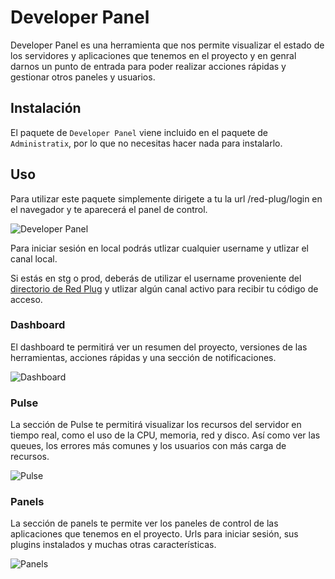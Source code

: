 # Developer Panel

Developer Panel es una herramienta que nos permite visualizar el estado de los servidores y aplicaciones que tenemos en el proyecto y en genral darnos un punto de entrada para poder realizar acciones rápidas y gestionar otros paneles y usuarios.


## Instalación

El paquete de `Developer Panel` viene incluido en el paquete de `Administratix`, por lo que no necesitas hacer nada para instalarlo.

## Uso

Para utilizar este paquete simplemente dirigete a tu la url /red-plug/login en el navegador y te aparecerá el panel de control.

![Developer Panel](/images/developer-panel/login.png)

Para iniciar sesión en local podrás utlizar cualquier username y utlizar el canal local.

Si estás en stg o prod, deberás de utilizar el username proveniente del [directorio de Red Plug](https://github.com/red-plug/.github-private/tree/main/profile/members) y utlizar algún canal activo para recibir tu código de acceso.


### Dashboard

El dashboard te permitirá ver un resumen del proyecto, versiones de las herramientas, acciones rápidas y una sección de notificaciones.

![Dashboard](/images/developer-panel/dashboard.png)

### Pulse

La sección de Pulse te permitirá visualizar los recursos del servidor en tiempo real, como el uso de la CPU, memoria, red y disco. 
Así como ver las queues, los errores más comunes y los usuarios con más carga de recursos.

![Pulse](/images/pulse/dashboard.png)

### Panels

La sección de panels te permite ver los paneles de control de las aplicaciones que tenemos en el proyecto. Urls para iniciar sesión, sus plugins instalados
y muchas otras características.

![Panels](/images/developer-panel/panels.png)

